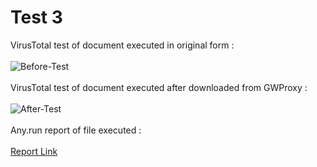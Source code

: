 <h1> Test 3</h1>

VirusTotal test of document executed in original form : <br><br><img src="https://i.ibb.co/Q8Jzxpn/Before-Test.png" alt="Before-Test" border="0"><br /><br>
VirusTotal test of document executed after downloaded from GWProxy : <br><br><img src="https://i.ibb.co/zhXnLrd/After-Test.png" alt="After-Test" border="0"><br/><br>
Any.run report of file executed : <br><br> <a href="https://www.dropbox.com/s/sdrl03pojk764zc/report.pdf?dl=0">Report Link</a>